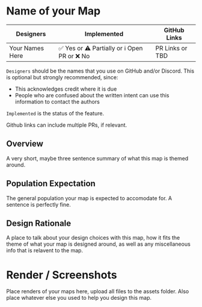 # Name of your Map

| Designers | Implemented | GitHub Links |
|---|---|---|
| Your Names Here | :white_check_mark: Yes or :warning: Partially or :information_source: Open PR or :x: No | PR Links or TBD |

`Designers` should be the names that you use on GitHub and/or Discord. This is optional but strongly recommended, since:

- This acknowledges credit where it is due
- People who are confused about the written intent can use this information to contact the authors

`Implemented` is the status of the feature.

Github links can include multiple PRs, if relevant.

## Overview

A very short, maybe three sentence summary of what this map is themed around.

## Population Expectation

The general population your map is expected to accomodate for. A sentence is perfectly fine.

## Design Rationale

A place to talk about your design choices with this map, how it fits the theme of what your map is designed around, as well as any miscellaneous info that is relavent to the map.

# Render / Screenshots

Place renders of your maps here, upload all files to the assets folder. Also place whatever else you used to help you design this map.